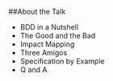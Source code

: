 ##About the Talk

* BDD in a Nutshell
* The Good and the Bad
* Impact Mapping
* Three Amigos
* Specification by Example
* Q and A
